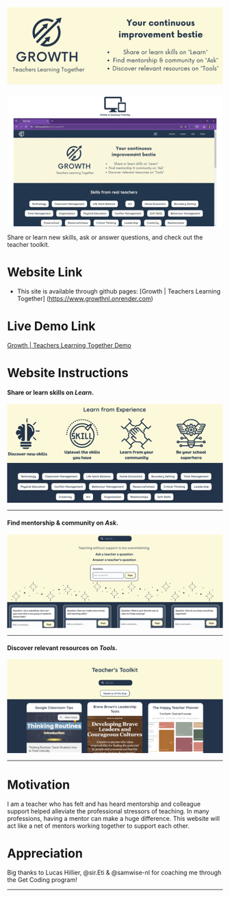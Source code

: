 # ![Growth | Teachers Learning Together](.//src/assets/GrowthLogo.png)
![Mobile and Desktop Friendly](.//src/assets/MobileDesktop.png)
![Growth video](.//src/assets/GrowthGIF.gif)

Share or learn new skills, ask or answer questions, and check out the teacher toolkit. <br>

# **Website Link**
- This site is available through github pages: [Growth | Teachers Learning Together] (https://www.growthnl.onrender.com)

# **Live Demo Link**
[Growth | Teachers Learning Together Demo](https://www.loom.com/share/73af9301802f44eea1e8c7256a812dd6?sid=437980a6-9738-46ec-9a07-ec991ce9cf6a)

# **Website Instructions**

#### Share or learn skills on <strong>*Learn*</strong>.

![Learn](.//src/assets/Learn.png)
******
#### Find mentorship & community on <strong>*Ask*</strong>.

![Ask](.//src/assets/Ask.png)
******
#### Discover relevant resources on <strong>*Tools*</strong>.

![Tools](.//src/assets/Tools.png)
******

# **Motivation**
I am a teacher who has felt and has heard mentorship and colleague support helped alleviate the professional stressors of teaching.
In many professions, having a mentor can make a huge difference. This website will act like a net of mentors working together to support each other.


# **Appreciation**
  
  Big thanks to Lucas Hillier, @sir.Eti & @samwise-nl for coaching me through the Get Coding program!
******
